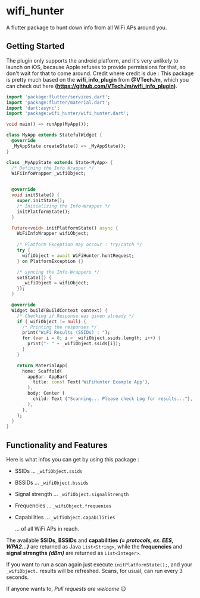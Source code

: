 # wifi_hunter

A flutter package to hunt down info from all WiFi APs around you.

## Getting Started
The plugin only supports the android platform, and it's very unlikely to launch on iOS, because Apple refuses to provide permissions for that, so don't wait for that to come around.
Credit where credit is due : This package is pretty much based on the __wifi_info_plugin__ from __@VTechJm__, which you can check out here __(https://github.com/VTechJm/wifi_info_plugin)__.

```dart
import 'package:flutter/services.dart';
import 'package:flutter/material.dart';
import 'dart:async';
import 'package:wifi_hunter/wifi_hunter.dart';

void main() => runApp(MyApp());

class MyApp extends StatefulWidget {
  @override
  _MyAppState createState() => _MyAppState();
}

class _MyAppState extends State<MyApp> {
  /* Defining the Info Wrapper */
  WiFiInfoWrapper _wifiObject;                                      


  @override
  void initState() {
    super.initState();
    /* Initializing the Info-Wrapper */
    initPlatformState();                                            
  }

  Future<void> initPlatformState() async {
    WiFiInfoWrapper wifiObject;
    
    /* Platform Exception may occour : try/catch */
    try {
      wifiObject = await WiFiHunter.huntRequest;
    } on PlatformException {}

    /* syncing the Info-Wrappers */
    setState(() {
      _wifiObject = wifiObject;
    });
  }

  @override
  Widget build(BuildContext context) {
    /* Checking if Response was given already */
    if (_wifiObject != null) {
      /* Printing the responses */
      print("WiFi Results (SSIDs) : ");
      for (var i = 0; i < _wifiObject.ssids.length; i++) {
        print("- " + _wifiObject.ssids[i]);
      }
    }

    return MaterialApp(
      home: Scaffold(
        appBar: AppBar(
          title: const Text('WiFiHunter Example App'),
        ),
        body: Center (
          child: Text ("Scanning... Please check Log for results..."),
        ),
      ),
    );
  }
}
```

## Functionality and Features
Here is what infos you can get by using this package :

  * SSIDs ...                         ```_wifiObject.ssids```
  * BSSIDs ...                        ```_wifiObject.bssids```
  * Signal strength ...               ```_wifiObject.signalStrength```
  * Frequencies ...                   ```_wifiObject.frequenies```
  * Capabilities ...                  ```_wifiObject.capabilities```
  
    ... of all WiFi APs in reach.
    

The available __SSIDs__, __BSSIDs__ and __capabilities__ ___(= protocols, ex. EES, WPA2...)___ are returned as Java ```List<String>```,
while the __frequencies__ and __signal strengths__ ___(dBm)___ are returned as ```List<Integer>```.


If you want to run a scan again just execute ```initPlatformState();```, and your ```_wifiObject.``` results will be refreshed.
Scans, for usual, can run every 3 seconds.

If anyone wants to, _Pull requests are welcome_ 😉 






